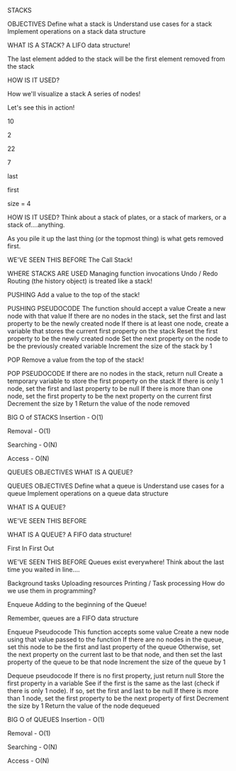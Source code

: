 STACKS

OBJECTIVES
Define what a stack is
Understand use cases for a stack
Implement operations on a stack data structure

WHAT IS A STACK?
A LIFO data structure!

The last element added to the stack will be the first element removed from the stack

HOW IS IT USED?

How we'll visualize a stack
A series of nodes!

Let's see this in action!

10

2

22

7

last

first

size = 4

HOW IS IT USED?
Think about a stack of plates, or a stack of markers, or a stack of....anything.

As you pile it up the last thing (or the topmost thing) is what gets removed first.

WE'VE SEEN
THIS BEFORE
The Call Stack!

WHERE STACKS ARE USED
Managing function invocations
Undo / Redo
Routing (the history object) is treated like a stack!

PUSHING
Add a value to the top of the stack!

PUSHING PSEUDOCODE
The function should accept a value
Create a new node with that value
If there are no nodes in the stack, set the first and last property to be the newly created node
If there is at least one node, create a variable that stores the current first property on the stack
Reset the first property to be the newly created node
Set the next property on the node to be the previously created variable
Increment the size of the stack by 1

POP
Remove a value from the top of the stack!

POP PSEUDOCODE
If there are no nodes in the stack, return null
Create a temporary variable to store the first property on the stack
If there is only 1 node, set the first and last property to be null
If there is more than one node, set the first property to be the next property on the current first
Decrement the size by 1
Return the value of the node removed

BIG O of STACKS
Insertion - O(1)

Removal - O(1)

Searching - O(N)

Access - O(N)

QUEUES
OBJECTIVES
WHAT IS A QUEUE?

QUEUES
OBJECTIVES
Define what a queue is
Understand use cases for a queue
Implement operations on a queue data structure

WHAT IS A QUEUE?

WE'VE SEEN THIS BEFORE

WHAT IS A QUEUE?
A FIFO data structure!

First In First Out

WE'VE SEEN THIS BEFORE
Queues exist everywhere! Think about the last time you waited in line....

Background tasks
Uploading resources
Printing / Task processing
How do we use them in programming?

Enqueue
Adding to the beginning of the Queue!

Remember, queues are a FIFO data structure

Enqueue Pseudocode
This function accepts some value
Create a new node using that value passed to the function
If there are no nodes in the queue, set this node to be the first and last property of the queue
Otherwise, set the next property on the current last to be that node, and then set the last property of the queue to be that node
Increment the size of the queue by 1

Dequeue pseudocode
If there is no first property, just return null
Store the first property in a variable
See if the first is the same as the last (check if there is only 1 node). If so, set the first and last to be null
If there is more than 1 node, set the first property to be the next property of first
Decrement the size by 1
Return the value of the node dequeued

BIG O of QUEUES
Insertion - O(1)

Removal - O(1)

Searching - O(N)

Access - O(N)
